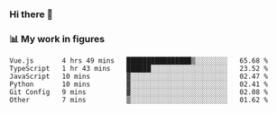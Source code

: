 ### Hi there 👋

### 📊 My work in figures

<!--START_SECTION:waka-->

```text
Vue.js       4 hrs 49 mins   ████████████████▒░░░░░░░░   65.68 %
TypeScript   1 hr 43 mins    ██████░░░░░░░░░░░░░░░░░░░   23.52 %
JavaScript   10 mins         ▓░░░░░░░░░░░░░░░░░░░░░░░░   02.47 %
Python       10 mins         ▓░░░░░░░░░░░░░░░░░░░░░░░░   02.41 %
Git Config   9 mins          ▓░░░░░░░░░░░░░░░░░░░░░░░░   02.08 %
Other        7 mins          ▒░░░░░░░░░░░░░░░░░░░░░░░░   01.62 %
```

<!--END_SECTION:waka-->
